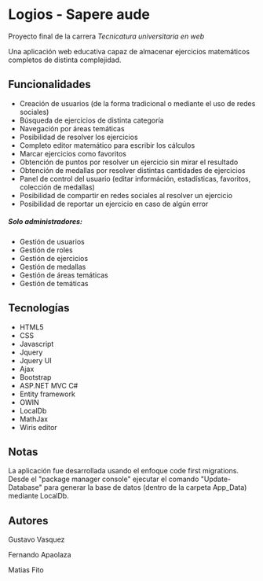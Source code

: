 # Logios - Sapere aude
Proyecto final de la carrera <i>Tecnicatura universitaria en web</i>

Una aplicación web educativa capaz de almacenar ejercicios matemáticos completos de distinta complejidad.

## Funcionalidades
<ul>
  <li>Creación de usuarios (de la forma tradicional o mediante el uso de redes sociales)</li>
  <li>Búsqueda de ejercicios de distinta categoría</li>
  <li>Navegación por áreas temáticas</li>
  <li>Posibilidad de resolver los ejercicios</li>
  <li>Completo editor matemático para escribir los cálculos</li>
  <li>Marcar ejercicios como favoritos</li>
  <li>Obtención de puntos por resolver un ejercicio sin mirar el resultado</li>
  <li>Obtención de medallas por resolver distintas cantidades de ejercicios</li>  
  <li>Panel de control del usuario (editar információn, estadísticas, favoritos, colección de medallas)</li>  
  <li>Posibilidad de compartir en redes sociales al resolver un ejercicio</li>
  <li>Posibilidad de reportar un ejercicio en caso de algún error</li>  
</ul>

<h5>Solo administradores:</h5>
<ul>
  <li>Gestión de usuarios</li>
  <li>Gestión de roles</li>
  <li>Gestión de ejercicios</li>
  <li>Gestión de medallas</li>
  <li>Gestión de áreas temáticas</li>
  <li>Gestión de temáticas</li>
</ul>

## Tecnologías
<ul>
  <li>HTML5</li>
  <li>CSS</li>
  <li>Javascript</li>
  <li>Jquery</li>
  <li>Jquery UI</li>
  <li>Ajax</li>
  <li>Bootstrap</li>
  <li>ASP.NET MVC C#</li>
  <li>Entity framework</li>
  <li>OWIN</li>
  <li>LocalDb</li>
  <li>MathJax</li>
  <li>Wiris editor</li>
</ul>

## Notas
La aplicación fue desarrollada usando el enfoque code first migrations. Desde el "package manager console" ejecutar el comando "Update-Database" para generar la base de datos (dentro de la carpeta App_Data) mediante LocalDb.

## Autores
Gustavo Vasquez

Fernando Apaolaza

Matias Fito
